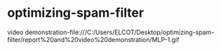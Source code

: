 # optimizing-spam-filter

video demonstration-file:///C:/Users/ELCOT/Desktop/optimizing-spam-filter/report%20and%20video%20demonstration/MLP-1.gif
